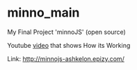 # minno_main

My Final Project 'minnoJS'   (open source)

Youtube [video](https://youtu.be/TJngfx1qV1g) that shows How its Working

Link: http://minnojs-ashkelon.epizy.com/
